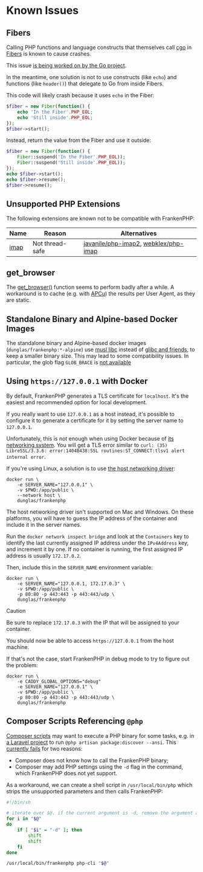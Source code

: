 # Known Issues

## Fibers

Calling PHP functions and language constructs that themselves call [cgo](https://go.dev/blog/cgo) in [Fibers](https://www.php.net/manual/en/language.fibers.php) is known to cause crashes.

This issue [is being worked on by the Go project](https://github.com/golang/go/issues/62130).

In the meantime, one solution is not to use constructs (like `echo`) and functions (like `header()`) that delegate to Go from inside Fibers.

This code will likely crash because it uses `echo` in the Fiber:

```php
$fiber = new Fiber(function() {
    echo 'In the Fiber'.PHP_EOL;
    echo 'Still inside'.PHP_EOL;
});
$fiber->start();
```

Instead, return the value from the Fiber and use it outside:

```php
$fiber = new Fiber(function() {
    Fiber::suspend('In the Fiber'.PHP_EOL));
    Fiber::suspend('Still inside'.PHP_EOL));
});
echo $fiber->start();
echo $fiber->resume();
$fiber->resume();
```

## Unsupported PHP Extensions

The following extensions are known not to be compatible with FrankenPHP:

| Name                                                        | Reason          | Alternatives                                                                                                         |
| ----------------------------------------------------------- | --------------- | -------------------------------------------------------------------------------------------------------------------- |
| [imap](https://www.php.net/manual/en/imap.installation.php) | Not thread-safe | [javanile/php-imap2](https://github.com/javanile/php-imap2), [webklex/php-imap](https://github.com/Webklex/php-imap) |

## get_browser

The [get_browser()](https://www.php.net/manual/en/function.get-browser.php) function seems to perform badly after a while. A workaround is to cache (e.g. with [APCu](https://www.php.net/manual/en/book.apcu.php)) the results per User Agent, as they are static.

## Standalone Binary and Alpine-based Docker Images

The standalone binary and Alpine-based docker images (`dunglas/frankenphp:*-alpine`) use [musl libc](https://musl.libc.org/) instead of [glibc and friends](https://www.etalabs.net/compare_libcs.html), to keep a smaller binary size. This may lead to some compatibility issues. In particular, the glob flag `GLOB_BRACE` is [not available](https://www.php.net/manual/en/function.glob.php)

## Using `https://127.0.0.1` with Docker

By default, FrankenPHP generates a TLS certificate for `localhost`.
It's the easiest and recommended option for local development.

If you really want to use `127.0.0.1` as a host instead, it's possible to configure it to generate a certificate for it by setting the server name to `127.0.0.1`.

Unfortunately, this is not enough when using Docker because of [its networking system](https://docs.docker.com/network/).
You will get a TLS error similar to `curl: (35) LibreSSL/3.3.6: error:1404B438:SSL routines:ST_CONNECT:tlsv1 alert internal error`.

If you're using Linux, a solution is to use [the host networking driver](https://docs.docker.com/network/network-tutorial-host/):

```console
docker run \
    -e SERVER_NAME="127.0.0.1" \
    -v $PWD:/app/public \
    --network host \
    dunglas/frankenphp
```

The host networking driver isn't supported on Mac and Windows. On these platforms, you will have to guess the IP address of the container and include it in the server names.

Run the `docker network inspect bridge` and look at the `Containers` key to identify the last currently assigned IP address under the `IPv4Address` key, and increment it by one. If no container is running, the first assigned IP address is usually `172.17.0.2`.

Then, include this in the `SERVER_NAME` environment variable:

```console
docker run \
    -e SERVER_NAME="127.0.0.1, 172.17.0.3" \
    -v $PWD:/app/public \
    -p 80:80 -p 443:443 -p 443:443/udp \
    dunglas/frankenphp
```

> [!CAUTION]
>
> Be sure to replace `172.17.0.3` with the IP that will be assigned to your container.

You should now be able to access `https://127.0.0.1` from the host machine.

If that's not the case, start FrankenPHP in debug mode to try to figure out the problem:

```console
docker run \
    -e CADDY_GLOBAL_OPTIONS="debug"
    -e SERVER_NAME="127.0.0.1" \
    -v $PWD:/app/public \
    -p 80:80 -p 443:443 -p 443:443/udp \
    dunglas/frankenphp
```

## Composer Scripts Referencing `@php`

[Composer scripts](https://getcomposer.org/doc/articles/scripts.md) may want to execute a PHP binary for some tasks, e.g. in [a Laravel project](laravel.md) to run `@php artisan package:discover --ansi`. This [currently fails]((https://github.com/dunglas/frankenphp/issues/483#issuecomment-1899890915)) for two reasons:

* Composer does not know how to call the FrankenPHP binary;
* Composer may add PHP settings using the `-d` flag in the command, which FrankenPHP does not yet support.

As a workaround, we can create a shell script in `/usr/local/bin/php` which strips the unsupported parameters and then calls FrankenPHP:

```sh
#!/bin/sh

# iterate over $@. if the current argument is -d, remove the argument and the next one
for i in "$@"
do
    if [ "$i" = "-d" ]; then
        shift
        shift
    fi
done

/usr/local/bin/frankenphp php-cli "$@"
```
